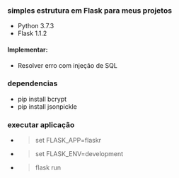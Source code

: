 ### simples estrutura em Flask para meus projetos

* Python 3.7.3
* Flask 1.1.2

#### Implementar:
* Resolver erro com injeção de SQL

### dependencias
* pip install bcrypt
* pip install jsonpickle

### executar aplicação
* > set FLASK_APP=flaskr
* > set FLASK_ENV=development
* > flask run